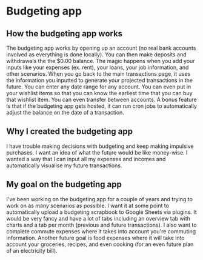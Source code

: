 # Budgeting app

## How the budgeting app works
The budgeting app works by opening up an account (no real bank accounts involved as everything is done locally). You can then make deposits and withdrawals the the $0.00 balance. The magic happens when you add your inputs like your expenses (ex. rent), your loans, your job information, and other scenarios. When you go back to the main transactions page, it uses the information you inputted to generate your projected transactions in the future. You can enter any date range for any account. You can even put in your wishlist items so that you can know the earliest time that you can buy that wishlist item. You can even transfer between accounts. A bonus feature is that if the budgeting app gets hosted, it can run cron jobs to automatically adjust the balance on the date of a transaction.

## Why I created the budgeting app
I have trouble making decisions with budgeting and keep making impulsive purchases. I want an idea of what the future would be like money-wise. I wanted a way that I can input all my expenses and incomes and automatically visualise my future transactions.

## My goal on the budgeting app
I've been working on the budgeting app for a couple of years and trying to work on as many scenarios as possible. I want it at some point to automatically upload a budgeting scrapbook to Google Sheets via plugins. It would be very fancy and have a lot of tabs including an overview tab with charts and a tab per month (previous and future transactions). I also want to complete commute expenses where it takes into account you're commuting information. Another future goal is food expenses where it will take into account your groceries, recipes, and even cooking (for an even future plan of an electricity bill).